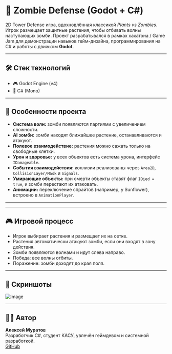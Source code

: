 # 🌿 Zombie Defense (Godot + C#)

2D Tower Defense игра, вдохновлённая классикой *Plants vs Zombies*. Игрок размещает защитные растения, чтобы отбивать волны наступающих зомби.
Проект разрабатывался в рамках хакатона / Game Jam для демонстрации навыков гейм-дизайна, программирования на C# и работы с движком **Godot**.

---

## 🛠 Стек технологий

- 🎮 Godot Engine (v4)
- 🧠 C# (Mono)
---

## 🔑 Особенности проекта

- **Система волн:** зомби появляются партиями с увеличением сложности.
- **AI зомби:** зомби находят ближайшее растение, останавливаются и атакуют.
- **Полевое взаимодействие:** растения можно сажать только на свободные клетки.
- **Урон и здоровье:** у всех объектов есть система урона, интерфейс `IDamageable`.
- **События взаимодействия:** коллизии реализованы через `Area2D`, `CollisionLayer/Mask` и `Signals`.
- **Умирающие объекты:** при смерти объекты ставят флаг `IDied = true`, и зомби перестают их атаковать.
- **Анимации:** переключение спрайтов (например, у Sunflower), встроено в `AnimationPlayer`.

---


---

## 🎮 Игровой процесс

- Игрок выбирает растения и размещает их на сетке.
- Растения автоматически атакуют зомби, если они входят в зону действия.
- Зомби появляются волнами и идут слева направо.
- Победа: все волны отбиты.  
- Поражение: зомби доходят до края поля.

---

## 📸 Скриншоты

![image](https://github.com/user-attachments/assets/ccbc3a11-bdc7-4ada-bf1b-0e57390d75a9)


---

## 🧑‍💻 Автор

**Алексей Муратов**  
Разработчик C#, студент КАСУ, увлечён геймдевом и системной разработкой.  
[GitHub](https://github.com/alexpingui)

